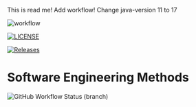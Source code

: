 This is read me!
Add workflow!
Change java-version 11 to 17

![workflow](https://github.com/Jsane001/sem/actions/workflows/main.yml/badge.svg)

[![LICENSE](https://img.shields.io/github/license/Jsane001/sem.svg?style=flat-square)](https://github.com/Jsane001/sem/blob/master/LICENSE)

[![Releases](https://img.shields.io/github/release/Jsane001/sem/all.svg?style=flat-square)](https://github.com/Jsane001/sem/releases)

# Software Engineering Methods
![GitHub Workflow Status (branch)](https://img.shields.io/github/workflow/status/Jsane001/sem/main.yml/develop?style=flat-square)
